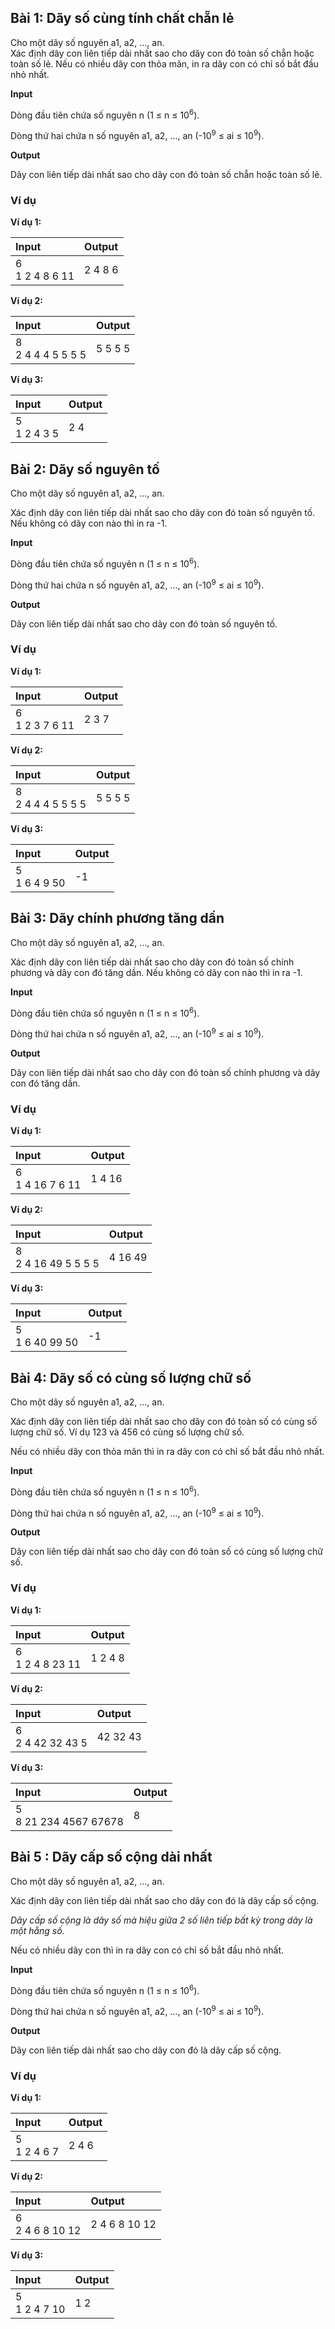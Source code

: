 ## Bài 1: Dãy số cùng tính chất chẵn lẻ

Cho một dãy số nguyên a1, a2, ..., an.<br>
Xác định dãy con liên tiếp dài nhất sao cho dãy con đó toàn số chẵn hoặc toàn số lẻ. Nếu có nhiều dãy con thỏa mãn, in ra dãy con có chỉ số bắt đầu nhỏ nhất.

**Input**<br>

Dòng đầu tiên chứa số nguyên n (1 ≤ n ≤ 10<sup>6</sup>).<br>

Dòng thứ hai chứa n số nguyên a1, a2, ..., an (-10<sup>9</sup> ≤ ai ≤ 10<sup>9</sup>).<br>

**Output**<br>

Dãy con liên tiếp dài nhất sao cho dãy con đó toàn số chẵn hoặc toàn số lẻ.<br>

### Ví dụ

**Ví dụ 1:**

| Input | Output |
|:-------|:--------|
| 6<br> 1 2 4 8 6 11 | 2 4 8 6|

**Ví dụ 2:**

| Input | Output |
|:-------|:--------|
| 8<br> 2 4 4 4 5 5 5 5| 5 5 5 5|

**Ví dụ 3:**

| Input | Output |
|:-------|:--------|
| 5<br> 1 2 4 3 5 | 2 4|


## Bài 2: Dãy số nguyên tố

Cho một dãy số nguyên a1, a2, ..., an.<br>

Xác định dãy con liên tiếp dài nhất sao cho dãy con đó toàn số nguyên tố. Nếu không có dãy con nào thì in ra -1.

**Input**<br>

Dòng đầu tiên chứa số nguyên n (1 ≤ n ≤ 10<sup>6</sup>).<br>

Dòng thứ hai chứa n số nguyên a1, a2, ..., an (-10<sup>9</sup> ≤ ai ≤ 10<sup>9</sup>).<br>

**Output**<br>

Dãy con liên tiếp dài nhất sao cho dãy con đó toàn số nguyên tố.<br>

### Ví dụ

**Ví dụ 1:**

| Input | Output |
|:-------|:--------|
| 6<br> 1 2 3 7 6 11 | 2 3 7|

**Ví dụ 2:**

| Input | Output |
|:-------|:--------|
| 8<br> 2 4 4 4 5 5 5 5| 5 5 5 5|

**Ví dụ 3:**

| Input | Output |
|:-------|:--------|
| 5<br> 1 6 4 9 50 | -1|

## Bài 3: Dãy chính phương tăng dần

Cho một dãy số nguyên a1, a2, ..., an.<br>

Xác định dãy con liên tiếp dài nhất sao cho dãy con đó toàn số chính phương và dãy con đó tăng dần. Nếu không có dãy con nào thì in ra -1.

**Input**<br>

Dòng đầu tiên chứa số nguyên n (1 ≤ n ≤ 10<sup>6</sup>).<br>

Dòng thứ hai chứa n số nguyên a1, a2, ..., an (-10<sup>9</sup> ≤ ai ≤ 10<sup>9</sup>).<br>

**Output**<br>

Dãy con liên tiếp dài nhất sao cho dãy con đó toàn số chính phương và dãy con đó tăng dần.<br>

### Ví dụ

**Ví dụ 1:**

| Input | Output |
|:-------|:--------|
| 6<br> 1 4 16 7 6 11 | 1 4 16|

**Ví dụ 2:**

| Input | Output |
|:-------|:--------|
| 8<br> 2 4 16 49 5 5 5 5| 4 16 49|

**Ví dụ 3:**

| Input | Output |
|:-------|:--------|
| 5<br> 1 6 40 99 50 | -1|

## Bài 4: Dãy số có cùng số lượng chữ số

Cho một dãy số nguyên a1, a2, ..., an.<br>

Xác định dãy con liên tiếp dài nhất sao cho dãy con đó toàn số có cùng số lượng chữ số. Ví dụ 123 và 456 có cùng số lượng chữ số. 

Nếu có nhiều dãy con thỏa mãn thì in ra dãy con có chỉ số bắt đầu nhỏ nhất.

**Input**<br>

Dòng đầu tiên chứa số nguyên n (1 ≤ n ≤ 10<sup>6</sup>).<br>

Dòng thứ hai chứa n số nguyên a1, a2, ..., an (-10<sup>9</sup> ≤ ai ≤ 10<sup>9</sup>).<br> 

**Output**<br>

Dãy con liên tiếp dài nhất sao cho dãy con đó toàn số có cùng số lượng chữ số.<br>

### Ví dụ

**Ví dụ 1:**

| Input | Output |
|:-------|:--------|
| 6<br> 1 2 4 8 23 11 | 1 2 4 8|

**Ví dụ 2:**

| Input | Output |
|:-------|:--------|
| 6<br> 2 4 42 32 43 5| 42 32 43|

**Ví dụ 3:**

| Input | Output |
|:-------|:--------|
| 5<br> 8 21 234 4567 67678 | 8|

## Bài 5 : Dãy cấp số cộng dài nhất

Cho một dãy số nguyên a1, a2, ..., an.<br>

Xác định dãy con liên tiếp dài nhất sao cho dãy con đó là dãy cấp số cộng.

*Dãy cấp số cộng là dãy số mà hiệu giữa 2 số liên tiếp bất kỳ trong dãy là một hằng số.*

Nếu có nhiều dãy con thì in ra dãy con có chỉ số bắt đầu nhỏ nhất.

**Input**<br>

Dòng đầu tiên chứa số nguyên n (1 ≤ n ≤ 10<sup>6</sup>).<br>

Dòng thứ hai chứa n số nguyên a1, a2, ..., an (-10<sup>9</sup> ≤ ai ≤ 10<sup>9</sup>).<br>

**Output**<br>

Dãy con liên tiếp dài nhất sao cho dãy con đó là dãy cấp số cộng.<br>

### Ví dụ

**Ví dụ 1:**

| Input | Output |
|:-------|:--------|
| 5<br> 1 2 4 6 7 | 2 4 6|

**Ví dụ 2:**

| Input | Output |
|:-------|:--------|
| 6<br> 2 4 6 8 10 12| 2 4 6 8 10 12|

**Ví dụ 3:**

| Input | Output |
|:-------|:--------|
| 5<br> 1 2 4 7 10 | 1 2|

